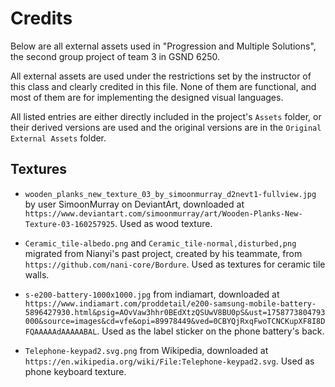 # Credits

Below are all external assets used in "Progression and Multiple Solutions", the second group project of team 3 in GSND 6250.

All external assets are used under the restrictions set by the instructor of this class and clearly credited in this file.
None of them are functional, and most of them are for implementing the designed visual languages.

All listed entries are either directly included in the project's `Assets` folder, or their derived versions are used and the original versions are in the `Original External Assets` folder.

## Textures

- `wooden_planks_new_texture_03_by_simoonmurray_d2nevt1-fullview.jpg` by user 
SimoonMurray on DeviantArt, downloaded at `https://www.deviantart.com/simoonmurray/art/Wooden-Planks-New-Texture-03-160257925`.
	Used as wood texture.

- `Ceramic_tile-albedo.png` and `Ceramic_tile-normal,disturbed,png` migrated from Nianyi's past project, created by his teammate, from `https://github.com/nani-core/Bordure`.
	Used as textures for ceramic tile walls.

- `s-e200-battery-1000x1000.jpg` from indiamart, downloaded at `https://www.indiamart.com/proddetail/e200-samsung-mobile-battery-5896427930.html&psig=AOvVaw3hhr0BEdXtzQSUwV8BU0pS&ust=1758773804793000&source=images&cd=vfe&opi=89978449&ved=0CBYQjRxqFwoTCNCKupXF8I8DFQAAAAAdAAAAABAL`.
	Used as the label sticker on the phone battery's back.

- `Telephone-keypad2.svg.png` from Wikipedia, downloaded at `https://en.wikipedia.org/wiki/File:Telephone-keypad2.svg`.
	Used as phone keyboard texture.